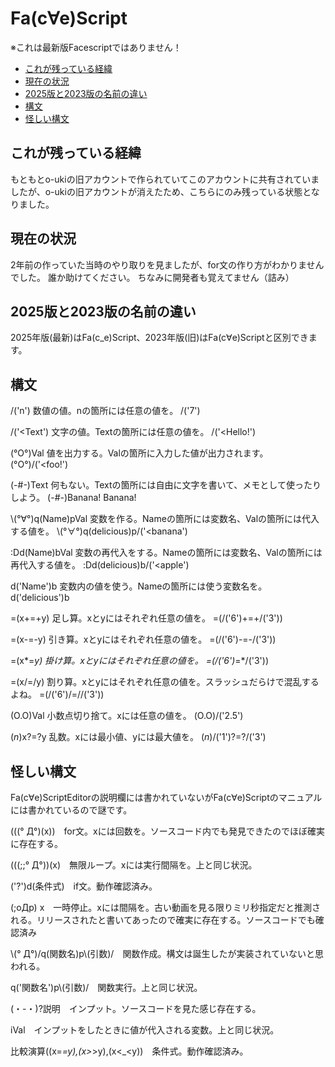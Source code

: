# Fa(c∀e)Script
※これは最新版Facescriptではありません！

- [これが残っている経緯](#これが残っている経緯)
- [現在の状況](#現在の状況)
- [2025版と2023版の名前の違い](#2025版と2023版の名前の違い)
- [構文](#構文)
- [怪しい構文](#怪しい構文)
  
## これが残っている経緯
もともとo-ukiの旧アカウントで作られていてこのアカウントに共有されていましたが、o-ukiの旧アカウントが消えたため、こちらにのみ残っている状態となりました。

## 現在の状況
2年前の作っていた当時のやり取りを見ましたが、for文の作り方がわかりませんでした。
誰か助けてください。
ちなみに開発者も覚えてません（詰み）

## 2025版と2023版の名前の違い
2025年版(最新)はFa(c_e)Script、2023年版(旧)はFa(c∀e)Scriptと区別できます。

## 構文
/('n')	数値の値。nの箇所には任意の値を。	/('7')


/('<Text')	文字の値。Textの箇所には任意の値を。	/('<Hello!')


(°O°)Val	値を出力する。Valの箇所に入力した値が出力されます。	(°O°)/('<foo!')


(-#-)Text	何もない。Textの箇所には自由に文字を書いて、メモとして使ったりしよう。	(-#-)Banana! Banana!


\\(°∀°)q(Name)pVal	変数を作る。Nameの箇所には変数名、Valの箇所には代入する値を。	\\(°∀°)q(delicious)p/('<banana')


:Dd(Name)bVal	変数の再代入をする。Nameの箇所には変数名、Valの箇所には再代入する値を。	:Dd(delicious)b/('<apple')


d('Name')b	変数内の値を使う。Nameの箇所には使う変数名を。	d('delicious')b


=(x+=+y)	足し算。xとyにはそれぞれ任意の値を。	=(/('6')+=+/('3'))


=(x-=-y)	引き算。xとyにはそれぞれ任意の値を。	=(/('6')-=-/('3'))


=(x*=*y)	掛け算。xとyにはそれぞれ任意の値を。	=(/('6')*=*/('3'))


=(x/=/y)	割り算。xとyにはそれぞれ任意の値を。スラッシュだらけで混乱するよね。	=(/('6')/=//('3'))


(O.O)Val	小数点切り捨て。xには任意の値を。	(O.O)/('2.5')


(*n*)x?=?y	乱数。xには最小値、yには最大値を。	(*n*)/('1')?=?/('3')


## 怪しい構文

Fa(c∀e)ScriptEditorの説明欄には書かれていないがFa(c∀e)Scriptのマニュアルには書かれているので謎です。


(((° Д°)(x))　for文。xには回数を。ソースコード内でも発見できたのでほぼ確実に存在する。


(((;;° Д°))(x)　無限ループ。xには実行間隔を。上と同じ状況。


('?')d(条件式)　if文。動作確認済み。


(;oДp) x　一時停止。xには間隔を。古い動画を見る限りミリ秒指定だと推測される。リリースされたと書いてあったので確実に存在する。ソースコードでも確認済み


\\(° Д°)/q(関数名)p\\(引数)/　関数作成。構文は誕生したが実装されていないと思われる。

q('関数名')p\\(引数)/　関数実行。上と同じ状況。

(・-・)?説明　インプット。ソースコードを見た感じ存在する。

iVal　インプットをしたときに値が代入される変数。上と同じ状況。

比較演算((x=_=y),(x>_>y),(x<_<y))　条件式。動作確認済み。
